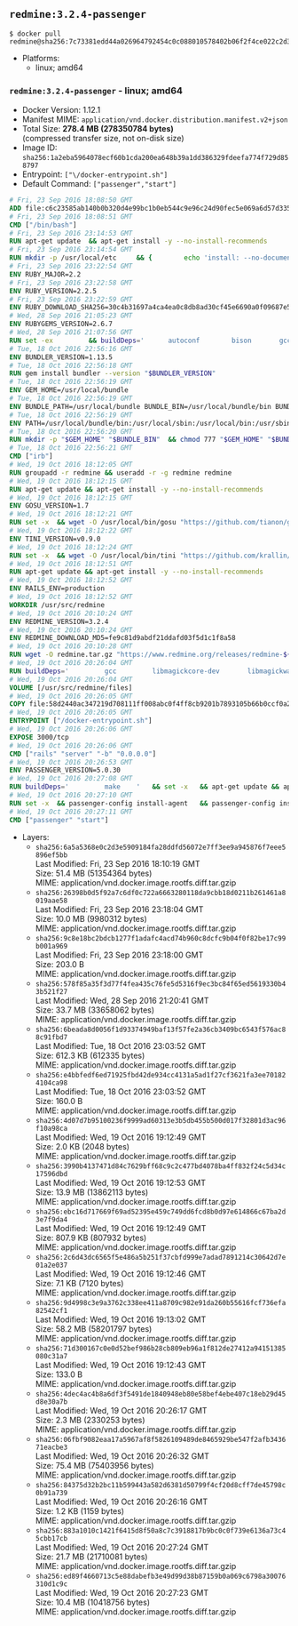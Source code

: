## `redmine:3.2.4-passenger`

```console
$ docker pull redmine@sha256:7c73381edd44a026964792454c0c088010578402b06f2f4ce022c2d322935c93
```

-	Platforms:
	-	linux; amd64

### `redmine:3.2.4-passenger` - linux; amd64

-	Docker Version: 1.12.1
-	Manifest MIME: `application/vnd.docker.distribution.manifest.v2+json`
-	Total Size: **278.4 MB (278350784 bytes)**  
	(compressed transfer size, not on-disk size)
-	Image ID: `sha256:1a2eba5964078ecf60b1cda200ea648b39a1dd386329fdeefa774f729d858797`
-	Entrypoint: `["\/docker-entrypoint.sh"]`
-	Default Command: `["passenger","start"]`

```dockerfile
# Fri, 23 Sep 2016 18:08:50 GMT
ADD file:c6c23585ab140b0b320d4e99bc1b0eb544c9e96c24d90fec5e069a6d57d335ca in / 
# Fri, 23 Sep 2016 18:08:51 GMT
CMD ["/bin/bash"]
# Fri, 23 Sep 2016 23:14:53 GMT
RUN apt-get update 	&& apt-get install -y --no-install-recommends 		bzip2 		ca-certificates 		libffi-dev 		libgdbm3 		libssl-dev 		libyaml-dev 		procps 		zlib1g-dev 	&& rm -rf /var/lib/apt/lists/*
# Fri, 23 Sep 2016 23:14:54 GMT
RUN mkdir -p /usr/local/etc 	&& { 		echo 'install: --no-document'; 		echo 'update: --no-document'; 	} >> /usr/local/etc/gemrc
# Fri, 23 Sep 2016 23:22:54 GMT
ENV RUBY_MAJOR=2.2
# Fri, 23 Sep 2016 23:22:58 GMT
ENV RUBY_VERSION=2.2.5
# Fri, 23 Sep 2016 23:22:59 GMT
ENV RUBY_DOWNLOAD_SHA256=30c4b31697a4ca4ea0c8db8ad30cf45e6690a0f09687e5d483c933c03ca335e3
# Wed, 28 Sep 2016 21:05:23 GMT
ENV RUBYGEMS_VERSION=2.6.7
# Wed, 28 Sep 2016 21:07:56 GMT
RUN set -ex 		&& buildDeps=' 		autoconf 		bison 		gcc 		libbz2-dev 		libgdbm-dev 		libglib2.0-dev 		libncurses-dev 		libreadline-dev 		libxml2-dev 		libxslt-dev 		make 		ruby 		wget 	' 	&& apt-get update 	&& apt-get install -y --no-install-recommends $buildDeps 	&& rm -rf /var/lib/apt/lists/* 		&& wget -O ruby.tar.gz "https://cache.ruby-lang.org/pub/ruby/$RUBY_MAJOR/ruby-$RUBY_VERSION.tar.gz" 	&& echo "$RUBY_DOWNLOAD_SHA256 *ruby.tar.gz" | sha256sum -c - 		&& mkdir -p /usr/src/ruby 	&& tar -xzf ruby.tar.gz -C /usr/src/ruby --strip-components=1 	&& rm ruby.tar.gz 		&& cd /usr/src/ruby 		&& { 		echo '#define ENABLE_PATH_CHECK 0'; 		echo; 		cat file.c; 	} > file.c.new 	&& mv file.c.new file.c 		&& autoconf 	&& ./configure --disable-install-doc 	&& make -j"$(nproc)" 	&& make install 		&& apt-get purge -y --auto-remove $buildDeps 	&& cd / 	&& rm -r /usr/src/ruby 		&& gem update --system "$RUBYGEMS_VERSION"
# Tue, 18 Oct 2016 22:56:16 GMT
ENV BUNDLER_VERSION=1.13.5
# Tue, 18 Oct 2016 22:56:18 GMT
RUN gem install bundler --version "$BUNDLER_VERSION"
# Tue, 18 Oct 2016 22:56:19 GMT
ENV GEM_HOME=/usr/local/bundle
# Tue, 18 Oct 2016 22:56:19 GMT
ENV BUNDLE_PATH=/usr/local/bundle BUNDLE_BIN=/usr/local/bundle/bin BUNDLE_SILENCE_ROOT_WARNING=1 BUNDLE_APP_CONFIG=/usr/local/bundle
# Tue, 18 Oct 2016 22:56:19 GMT
ENV PATH=/usr/local/bundle/bin:/usr/local/sbin:/usr/local/bin:/usr/sbin:/usr/bin:/sbin:/bin
# Tue, 18 Oct 2016 22:56:20 GMT
RUN mkdir -p "$GEM_HOME" "$BUNDLE_BIN" 	&& chmod 777 "$GEM_HOME" "$BUNDLE_BIN"
# Tue, 18 Oct 2016 22:56:21 GMT
CMD ["irb"]
# Wed, 19 Oct 2016 18:12:05 GMT
RUN groupadd -r redmine && useradd -r -g redmine redmine
# Wed, 19 Oct 2016 18:12:15 GMT
RUN apt-get update && apt-get install -y --no-install-recommends 		ca-certificates 		wget 	&& rm -rf /var/lib/apt/lists/*
# Wed, 19 Oct 2016 18:12:15 GMT
ENV GOSU_VERSION=1.7
# Wed, 19 Oct 2016 18:12:21 GMT
RUN set -x 	&& wget -O /usr/local/bin/gosu "https://github.com/tianon/gosu/releases/download/$GOSU_VERSION/gosu-$(dpkg --print-architecture)" 	&& wget -O /usr/local/bin/gosu.asc "https://github.com/tianon/gosu/releases/download/$GOSU_VERSION/gosu-$(dpkg --print-architecture).asc" 	&& export GNUPGHOME="$(mktemp -d)" 	&& gpg --keyserver ha.pool.sks-keyservers.net --recv-keys B42F6819007F00F88E364FD4036A9C25BF357DD4 	&& gpg --batch --verify /usr/local/bin/gosu.asc /usr/local/bin/gosu 	&& rm -r "$GNUPGHOME" /usr/local/bin/gosu.asc 	&& chmod +x /usr/local/bin/gosu 	&& gosu nobody true
# Wed, 19 Oct 2016 18:12:22 GMT
ENV TINI_VERSION=v0.9.0
# Wed, 19 Oct 2016 18:12:24 GMT
RUN set -x 	&& wget -O /usr/local/bin/tini "https://github.com/krallin/tini/releases/download/$TINI_VERSION/tini" 	&& wget -O /usr/local/bin/tini.asc "https://github.com/krallin/tini/releases/download/$TINI_VERSION/tini.asc" 	&& export GNUPGHOME="$(mktemp -d)" 	&& gpg --keyserver ha.pool.sks-keyservers.net --recv-keys 6380DC428747F6C393FEACA59A84159D7001A4E5 	&& gpg --batch --verify /usr/local/bin/tini.asc /usr/local/bin/tini 	&& rm -r "$GNUPGHOME" /usr/local/bin/tini.asc 	&& chmod +x /usr/local/bin/tini 	&& tini -h
# Wed, 19 Oct 2016 18:12:51 GMT
RUN apt-get update && apt-get install -y --no-install-recommends 		imagemagick 		libmysqlclient18 		libpq5 		libsqlite3-0 				bzr 		git 		mercurial 		openssh-client 		subversion 	&& rm -rf /var/lib/apt/lists/*
# Wed, 19 Oct 2016 18:12:52 GMT
ENV RAILS_ENV=production
# Wed, 19 Oct 2016 18:12:52 GMT
WORKDIR /usr/src/redmine
# Wed, 19 Oct 2016 20:10:24 GMT
ENV REDMINE_VERSION=3.2.4
# Wed, 19 Oct 2016 20:10:24 GMT
ENV REDMINE_DOWNLOAD_MD5=fe9c81d9abdf21ddafd03f5d1c1f8a58
# Wed, 19 Oct 2016 20:10:28 GMT
RUN wget -O redmine.tar.gz "https://www.redmine.org/releases/redmine-${REDMINE_VERSION}.tar.gz" 	&& echo "$REDMINE_DOWNLOAD_MD5 redmine.tar.gz" | md5sum -c - 	&& tar -xvf redmine.tar.gz --strip-components=1 	&& rm redmine.tar.gz files/delete.me log/delete.me 	&& mkdir -p tmp/pdf public/plugin_assets 	&& chown -R redmine:redmine ./
# Wed, 19 Oct 2016 20:26:04 GMT
RUN buildDeps=' 		gcc 		libmagickcore-dev 		libmagickwand-dev 		libmysqlclient-dev 		libpq-dev 		libsqlite3-dev 		make 		patch 	' 	&& set -ex 	&& apt-get update && apt-get install -y $buildDeps --no-install-recommends 	&& rm -rf /var/lib/apt/lists/* 	&& bundle install --without development test 	&& for adapter in mysql2 postgresql sqlite3; do 		echo "$RAILS_ENV:" > ./config/database.yml; 		echo "  adapter: $adapter" >> ./config/database.yml; 		bundle install --without development test; 	done 	&& rm ./config/database.yml 	&& apt-get purge -y --auto-remove $buildDeps
# Wed, 19 Oct 2016 20:26:04 GMT
VOLUME [/usr/src/redmine/files]
# Wed, 19 Oct 2016 20:26:05 GMT
COPY file:58d2440ac347219d708111ff008abc0f4ff8cb9201b7893105b66b0ccf0a2521 in / 
# Wed, 19 Oct 2016 20:26:05 GMT
ENTRYPOINT ["/docker-entrypoint.sh"]
# Wed, 19 Oct 2016 20:26:06 GMT
EXPOSE 3000/tcp
# Wed, 19 Oct 2016 20:26:06 GMT
CMD ["rails" "server" "-b" "0.0.0.0"]
# Wed, 19 Oct 2016 20:26:53 GMT
ENV PASSENGER_VERSION=5.0.30
# Wed, 19 Oct 2016 20:27:08 GMT
RUN buildDeps=' 		make 	' 	&& set -x 	&& apt-get update && apt-get install -y --no-install-recommends $buildDeps && rm -rf /var/lib/apt/lists/* 	&& gem install passenger --version "$PASSENGER_VERSION" 	&& apt-get purge -y --auto-remove $buildDeps
# Wed, 19 Oct 2016 20:27:10 GMT
RUN set -x 	&& passenger-config install-agent 	&& passenger-config install-standalone-runtime
# Wed, 19 Oct 2016 20:27:11 GMT
CMD ["passenger" "start"]
```

-	Layers:
	-	`sha256:6a5a5368e0c2d3e5909184fa28ddfd56072e7ff3ee9a945876f7eee5896ef5bb`  
		Last Modified: Fri, 23 Sep 2016 18:10:19 GMT  
		Size: 51.4 MB (51354364 bytes)  
		MIME: application/vnd.docker.image.rootfs.diff.tar.gzip
	-	`sha256:26398b0d5f92a7c6df0c722a6663280118da9cbb18d0211b261461a8019aae58`  
		Last Modified: Fri, 23 Sep 2016 23:18:04 GMT  
		Size: 10.0 MB (9980312 bytes)  
		MIME: application/vnd.docker.image.rootfs.diff.tar.gzip
	-	`sha256:9c8e18bc2bdcb1277f1adafc4acd74b960c8dcfc9b04f0f82be17c99b001a969`  
		Last Modified: Fri, 23 Sep 2016 23:18:00 GMT  
		Size: 203.0 B  
		MIME: application/vnd.docker.image.rootfs.diff.tar.gzip
	-	`sha256:578f85a35f3d77f4fea435c76fe5d5316f9ec3bc84f65ed5619330b43b521f27`  
		Last Modified: Wed, 28 Sep 2016 21:20:41 GMT  
		Size: 33.7 MB (33658062 bytes)  
		MIME: application/vnd.docker.image.rootfs.diff.tar.gzip
	-	`sha256:6beada8d0056f1d93374949baf13f57fe2a36cb3409bc6543f576ac88c91fbd7`  
		Last Modified: Tue, 18 Oct 2016 23:03:52 GMT  
		Size: 612.3 KB (612335 bytes)  
		MIME: application/vnd.docker.image.rootfs.diff.tar.gzip
	-	`sha256:e4bbfedf6ed71925fbd42de934cc4131a5ad1f27cf3621fa3ee701824104ca98`  
		Last Modified: Tue, 18 Oct 2016 23:03:52 GMT  
		Size: 160.0 B  
		MIME: application/vnd.docker.image.rootfs.diff.tar.gzip
	-	`sha256:4d07d7b95100236f9999ad60313e3b5db455b500d017f32801d3ac96f10a98ca`  
		Last Modified: Wed, 19 Oct 2016 19:12:49 GMT  
		Size: 2.0 KB (2048 bytes)  
		MIME: application/vnd.docker.image.rootfs.diff.tar.gzip
	-	`sha256:3990b4137471d84c7629bff68c9c2c477bd4078ba4ff832f24c5d34c17596dbd`  
		Last Modified: Wed, 19 Oct 2016 19:12:53 GMT  
		Size: 13.9 MB (13862113 bytes)  
		MIME: application/vnd.docker.image.rootfs.diff.tar.gzip
	-	`sha256:ebc16d717669f69ad52395e459c749dd6fcd8b0d97e614866c67ba2d3e7f9da4`  
		Last Modified: Wed, 19 Oct 2016 19:12:49 GMT  
		Size: 807.9 KB (807932 bytes)  
		MIME: application/vnd.docker.image.rootfs.diff.tar.gzip
	-	`sha256:2c6d43dc6565f5e486a5b251f37cbfd999e7adad7891214c30642d7e01a2e037`  
		Last Modified: Wed, 19 Oct 2016 19:12:46 GMT  
		Size: 7.1 KB (7120 bytes)  
		MIME: application/vnd.docker.image.rootfs.diff.tar.gzip
	-	`sha256:9d4998c3e9a3762c338ee411a8709c982e91da260b55616fcf736efa82542cf1`  
		Last Modified: Wed, 19 Oct 2016 19:13:02 GMT  
		Size: 58.2 MB (58201797 bytes)  
		MIME: application/vnd.docker.image.rootfs.diff.tar.gzip
	-	`sha256:71d300167c0e0d52bef986b28cb809eb96a1f812de27412a94151385080c31a7`  
		Last Modified: Wed, 19 Oct 2016 19:12:43 GMT  
		Size: 133.0 B  
		MIME: application/vnd.docker.image.rootfs.diff.tar.gzip
	-	`sha256:4dec4ac4b8a6df3f5491de1840948eb80e58bef4ebe407c18eb29d45d8e30a7b`  
		Last Modified: Wed, 19 Oct 2016 20:26:17 GMT  
		Size: 2.3 MB (2330253 bytes)  
		MIME: application/vnd.docker.image.rootfs.diff.tar.gzip
	-	`sha256:06fbf9082eaa17a5967af8f5826109489de8465929be547f2afb343671eacbe3`  
		Last Modified: Wed, 19 Oct 2016 20:26:32 GMT  
		Size: 75.4 MB (75403956 bytes)  
		MIME: application/vnd.docker.image.rootfs.diff.tar.gzip
	-	`sha256:84375d32b2bc11b599443a582d6381d50799f4cf20d8cff7de45798c0b91a739`  
		Last Modified: Wed, 19 Oct 2016 20:26:16 GMT  
		Size: 1.2 KB (1159 bytes)  
		MIME: application/vnd.docker.image.rootfs.diff.tar.gzip
	-	`sha256:883a1010c1421f6415d8f50a8c7c3918817b9bc0c0f739e6136a73c45cbb17cb`  
		Last Modified: Wed, 19 Oct 2016 20:27:24 GMT  
		Size: 21.7 MB (21710081 bytes)  
		MIME: application/vnd.docker.image.rootfs.diff.tar.gzip
	-	`sha256:ed89f4660713c5e88dabefb3e49d99d38b87159b0a069c6798a30076310d1c9c`  
		Last Modified: Wed, 19 Oct 2016 20:27:23 GMT  
		Size: 10.4 MB (10418756 bytes)  
		MIME: application/vnd.docker.image.rootfs.diff.tar.gzip
